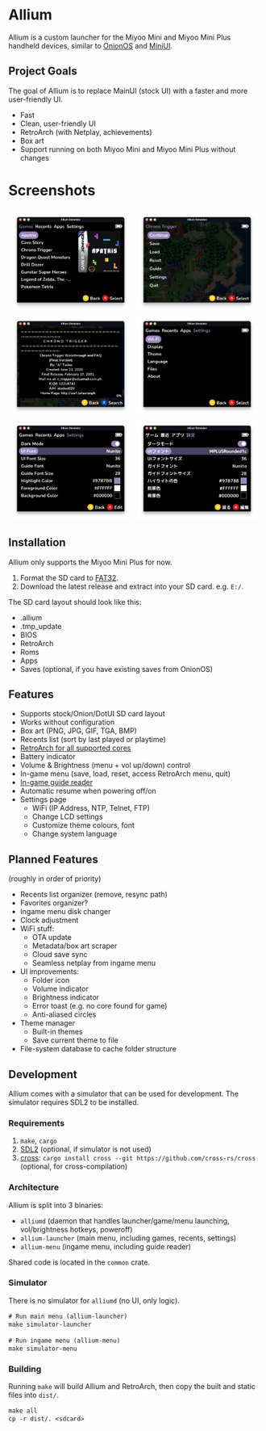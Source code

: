 # Allium

Allium is a custom launcher for the Miyoo Mini and Miyoo Mini Plus handheld devices, similar to [OnionOS](https://github.com/OnionUI/Onion) and [MiniUI](https://github.com/shauninman/MiniUI).

## Project Goals

The goal of Allium is to replace MainUI (stock UI) with a faster and more user-friendly UI.
- Fast
- Clean, user-friendly UI
- RetroArch (with Netplay, achievements)
- Box art
- Support running on both Miyoo Mini and Miyoo Mini Plus without changes

# Screenshots

<div>
    <img alt="Main menu" src="assets/screenshots/main-menu.png" width="49%">
    <img alt="Ingame menu" src="assets/screenshots/ingame-menu.png" width="49%">
    <img alt="Guide" src="assets/screenshots/guide.png" width="49%">
    <img alt="Settings" src="assets/screenshots/settings.png" width="49%">
    <img alt="Themes" src="assets/screenshots/themes.png" width="49%">
    <img alt="Localization" src="assets/screenshots/localization.png" width="49%">
</div>

## Installation

Allium only supports the Miyoo Mini Plus for now.

1. Format the SD card to [FAT32](https://github.com/anzz1/DotUI-X/wiki/fat32format).
2. Download the latest release and extract into your SD card. e.g. `E:/`.

The SD card layout should look like this:
- .allium
- .tmp_update
- BIOS
- RetroArch
- Roms
- Apps
- Saves (optional, if you have existing saves from OnionOS)

## Features
- Supports stock/Onion/DotUI SD card layout
- Works without configuration
- Box art (PNG, JPG, GIF, TGA, BMP)
- Recents list (sort by last played or playtime)
- [RetroArch for all supported cores](https://github.com/goweiwen/Allium/wiki/Console-Mapper)
- Battery indicator
- Volume & Brightness (menu + vol up/down) control
- In-game menu (save, load, reset, access RetroArch menu, quit)
- [In-game guide reader](https://github.com/goweiwen/Allium/wiki/In-game-Guide-Walkthrough-Reader)
- Automatic resume when powering off/on
- Settings page
    - WiFi (IP Address, NTP, Telnet, FTP)
    - Change LCD settings
    - Customize theme colours, font
    - Change system language

## Planned Features
(roughly in order of priority)
- Recents list organizer (remove, resync path)
- Favorites organizer?
- Ingame menu disk changer
- Clock adjustment
- WiFi stuff:
    - OTA update
    - Metadata/box art scraper
    - Cloud save sync
    - Seamless netplay from ingame menu
- UI improvements:
    - Folder icon
    - Volume indicator
    - Brightness indicator
    - Error toast (e.g. no core found for game)
    - Anti-aliased circles
- Theme manager
    - Built-in themes
    - Save current theme to file
- File-system database to cache folder structure

## Development

Allium comes with a simulator that can be used for development. The simulator requires SDL2 to be installed.

### Requirements
1. `make`, `cargo`
2. [SDL2](https://github.com/Rust-SDL2/rust-sdl2#sdl20-development-libraries) (optional, if simulator is not used)
3. [cross](https://github.com/cross-rs/cross): `cargo install cross --git https://github.com/cross-rs/cross` (optional, for cross-compilation)

### Architecture
Allium is split into 3 binaries:
- `alliumd` (daemon that handles launcher/game/menu launching, vol/brightness hotkeys, poweroff)
- `allium-launcher` (main menu, including games, recents, settings)
- `allium-menu` (ingame menu, including guide reader)

Shared code is located in the `common` crate.

### Simulator
There is no simulator for `alliumd` (no UI, only logic).
```
# Run main menu (allium-launcher)
make simulator-launcher

# Run ingame menu (allium-menu)
make simulator-menu
```

### Building

Running `make` will build Allium and RetroArch, then copy the built and static files into `dist/`.
```
make all
cp -r dist/. <sdcard>
```
